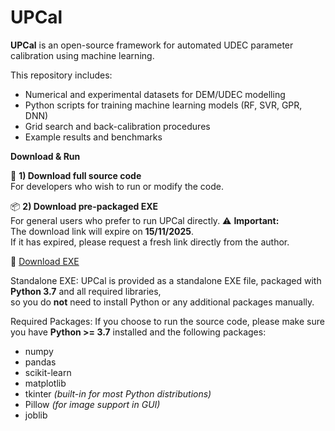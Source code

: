 # UPCal
**UPCal** is an open-source framework for automated UDEC parameter calibration using machine learning.

This repository includes:
- Numerical and experimental datasets for DEM/UDEC modelling
- Python scripts for training machine learning models (RF, SVR, GPR, DNN)
- Grid search and back-calibration procedures
- Example results and benchmarks

**Download & Run**

🔑 **1) Download full source code**  
For developers who wish to run or modify the code.

📦 **2) Download pre-packaged EXE**  
For general users who prefer to run UPCal directly.
⚠️ **Important:**  
The download link will expire on **15/11/2025**.  
If it has expired, please request a fresh link directly from the author.

🔗 [Download EXE](https://filesender.switch.ch/filesender2/?s=download&token=284b652c-8c56-4e99-990a-883313f4ba3f)

Standalone EXE: UPCal is provided as a standalone EXE file, packaged with **Python 3.7** and all required libraries,  
so you do **not** need to install Python or any additional packages manually.

Required Packages: If you choose to run the source code, please make sure you have **Python >= 3.7** installed and the following packages:
- numpy
- pandas
- scikit-learn
- matplotlib
- tkinter *(built-in for most Python distributions)*
- Pillow *(for image support in GUI)*
- joblib
